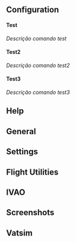 ## Configuration
#### Test
*Descrição comando test*

#### Test2
*Descrição comando test2*

#### Test3
*Descrição comando test3*

## Help
## General

## Settings

## Flight Utilities

## IVAO

## Screenshots

## Vatsim